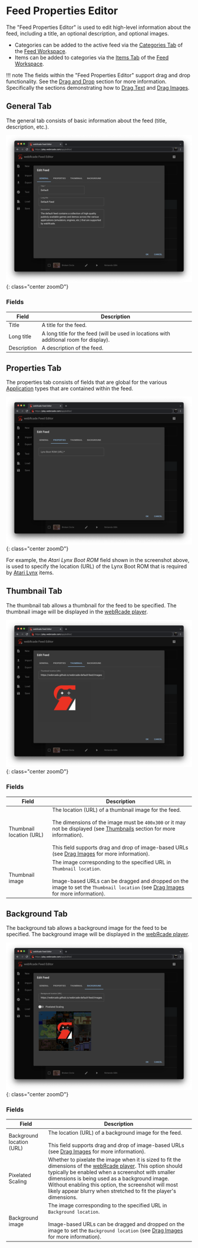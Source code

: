 # Feed Properties Editor

The "Feed Properties Editor" is used to edit high-level information about the feed, including a title, an optional description, and optional images. 

  * Categories can be added to the active feed via the [Categories Tab](../workspace/categoriestab.md) of the [Feed Workspace](../workspace/index.md). 
  * Items can be added to categories via the [Items Tab](../workspace/itemstab.md) of the [Feed Workspace](../workspace/index.md).

!!! note
    The fields within the "Feed Properties Editor" support drag and drop functionality. See the [Drag and Drop](../draganddrop.md) section for more information. Specifically the sections demonstrating how to [Drag Text](../draganddrop.md#drag-text) and [Drag Images](../draganddrop.md#drag-images).

## General Tab

The general tab consists of basic information about the feed (title, description, etc.).

![](../../assets/images/editor/feededitor/generaltab.png){: class="center zoomD"}

### Fields

| __Field__ | __Description__ |
| --- | --- |
| Title | A title for the feed. |
| Long title | A long title for the feed (will be used in locations with additional room for display). |
| Description | A description of the feed. |

## Properties Tab

The properties tab consists of fields that are global for the various [Application](../../apps/index.md) types that are contained within the feed. 

![](../../assets/images/editor/feededitor/propertiestab.png){: class="center zoomD"}

For example, the *Atari Lynx Boot ROM* field shown in the screenshot above, is used to specify the location (URL) of the Lynx Boot ROM that is required by [Atari Lynx](../../apps/emulators/lynx/index.md) items.

## Thumbnail Tab

The thumbnail tab allows a thumbnail for the feed to be specified. The thumbnail image will be displayed in the [webЯcade player](../../userguide/index.md).

![](../../assets/images/editor/feededitor/thumbnailtab.png){: class="center zoomD"}

### Fields

| __Field__ | __Description__ |
| --- | --- |
| Thumbnail location (URL) | The location (URL) of a thumbnail image for the feed.<br><br>The dimensions of the image must be `400x300` or it may not be displayed (see [Thumbnails](../thumbnails.md) section for more information).<br><br>This field supports drag and drop of image-based URLs (see [Drag Images](../draganddrop.md#drag-images) for more information). |
| Thumbnail image | The image corresponding to the specified URL in `Thumbnail location`.<br><br>Image-based URLs can be dragged and dropped on the image to set the `Thumbnail location` (see [Drag Images](../draganddrop.md#drag-images) for more information). |

## Background Tab

The background tab allows a background image for the feed to be specified. The background image will be displayed in the [webЯcade player](../../userguide/index.md).

![](../../assets/images/editor/feededitor/backgroundtab.png){: class="center zoomD"}

### Fields

| __Field__ | __Description__ |
| --- | --- |
| Background location (URL) | The location (URL) of a background image for the feed.<br><br>This field supports drag and drop of image-based URLs (see [Drag Images](../draganddrop.md#drag-images) for more information). |
| Pixelated Scaling | Whether to pixelate the image when it is sized to fit the dimensions of the [webЯcade player](../../userguide/index.md). This option should typically be enabled when a screenshot with smaller dimensions is being used as a background image. Without enabling this option, the screenshot will most likely appear blurry when stretched to fit the player's dimensions. |
| Background image | The image corresponding to the specified URL in `Background location`.<br><br>Image-based URLs can be dragged and dropped on the image to set the `Background location` (see [Drag Images](../draganddrop.md#drag-images) for more information).   |